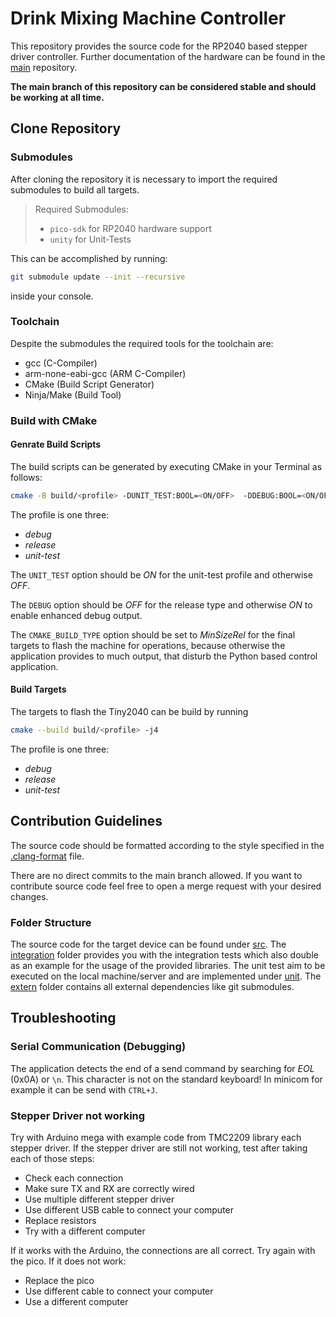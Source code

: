 # Drink Mixing Machine Controller

This repository provides the source code for the RP2040 based stepper driver controller.
Further documentation of the hardware can be found in the [main](https://git.uni-due.de/embedded-systems/student-projects/ss23-drink-mixing-machine/main) repository.

**The main branch of this repository can be considered stable and should be working at all time.**

## Clone Repository

### Submodules

After cloning the repository it is necessary to import the required submodules to build all targets.

> Required Submodules:
>
> - `pico-sdk` for RP2040 hardware support
> - `unity` for Unit-Tests

This can be accomplished by running:

```bash
git submodule update --init --recursive
```

inside your console.

### Toolchain

Despite the submodules the required tools for the toolchain are:

- gcc (C-Compiler)
- arm-none-eabi-gcc (ARM C-Compiler)
- CMake (Build Script Generator)
- Ninja/Make (Build Tool)

### Build with CMake

#### Genrate Build Scripts

The build scripts can be generated by executing CMake in your Terminal as follows:

```bash
cmake -B build/<profile> -DUNIT_TEST:BOOL=<ON/OFF>  -DDEBUG:BOOL=<ON/OFF> -DCMAKE_BUILD_TYPE=<Debug/MinSizeRel>
```

The profile is one three:

- _debug_
- _release_
- _unit-test_

The `UNIT_TEST` option should be _ON_ for the unit-test profile and otherwise _OFF_.

The `DEBUG` option should be _OFF_ for the release type and otherwise _ON_ to enable enhanced debug output.

The `CMAKE_BUILD_TYPE` option should be set to _MinSizeRel_ for the final targets to flash the machine for operations, because otherwise the application provides to much output, that disturb the Python based control application.

#### Build Targets

The targets to flash the Tiny2040 can be build by running

```bash
cmake --build build/<profile> -j4
```

The profile is one three:

- _debug_
- _release_
- _unit-test_

## Contribution Guidelines

The source code should be formatted according to the style specified in the [.clang-format](.clang-format) file.

There are no direct commits to the main branch allowed.
If you want to contribute source code feel free to open a merge request with your desired changes.

### Folder Structure

The source code for the target device can be found under [src](src).
The [integration](test/integration) folder provides you with the integration tests which also double as an example for the usage of the provided libraries.
The unit test aim to be executed on the local machine/server and are implemented under [unit](test/unit).
The [extern](extern) folder contains all external dependencies like git submodules.

## Troubleshooting

### Serial Communication (Debugging)

The application detects the end of a send command by searching for _EOL_ (0x0A) or `\n`.
This character is not on the standard keyboard!
In minicom for example it can be send with `CTRL+J`.

### Stepper Driver not working

Try with Arduino mega with example code from TMC2209 library each stepper driver.
If the stepper driver are still not working, test after taking each of those steps:

- Check each connection
- Make sure TX and RX are correctly wired
- Use multiple different stepper driver
- Use different USB cable to connect your computer
- Replace resistors
- Try with a different computer

If it works with the Arduino, the connections are all correct.
Try again with the pico.
If it does not work:

- Replace the pico
- Use different cable to connect your computer
- Use a different computer
